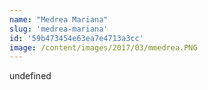 ```yaml
---
name: "Medrea Mariana"
slug: 'medrea-mariana'
id: '59b473454e63ea7e4713a3cc'
image: /content/images/2017/03/mmedrea.PNG
---
```

undefined
    